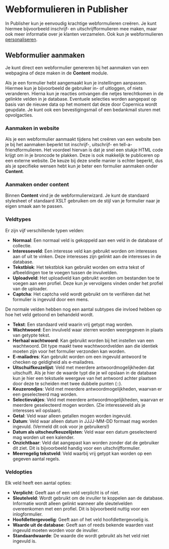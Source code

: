 # Webformulieren in Publisher

In Publisher kun je eenvoudig krachtige webformulieren creëren. Je kunt
hiermee bijvoorbeeld inschrijf- en uitschrijfformulieren mee maken, maar ook
meer informatie over je klanten verzamelen. Ook kun je webformulieren
[personaliseren](./personalization).

## Webformulier aanmaken

Je kunt direct een webformulier genereren bij het aanmaken van een webpagina
of deze maken in de **Content** module.

Als je een formulier hebt aangemaakt kun je instellingen aanpassen. Hiermee
kun je bijvoorbeeld de gebruiker in- of uitloggen, of niets veranderen. Hierna
kun je reacties ontvangen die netjes terechtkomen in de gelinkte velden in
je database. Eventuele selecties worden aangepast op basis van de nieuwe
data op het moment dat deze door Copernica wordt geupdate. Je kunt ook een
bevestigingsmail of een bedankmail sturen met opvolgacties.

### Aanmaken in website

Als je een webformulier aanmaakt tijdens het creëren van een website ben
je bij het aanmaken beperkt tot inschrijf-, uitschrijf- en tell-a-friendformulieren.
Het voordeel hiervan is dat je snel een stukje HTML code krijgt om in je
broncode te plakken. Deze is ook makkelijk te publiceren op een externe
website. De keuze bij deze snelle manier is echter beperkt, dus als je
specifieke wensen hebt kun je beter een formulier aanmaken onder **Content**.

### Aanmaken onder content

Binnen **Content** vind je de webformulierwizard. Je kunt de standaard
stylesheet of standaard XSLT gebruiken om de stijl van je formulier
naar je eigen smaak aan te passen.

### Veldtypes

Er zijn vijf verschillende typen velden:

* **Normaal**: Een normaal veld is gekoppeld aan een veld in de database of
collectie.
* **Interesseveld**: Een interesse veld kan gebruikt worden om interesses
aan of uit te vinken. Deze interesses zijn gelinkt aan de interesses in de
database.
* **Tekstblok**: Het tekstblok kan gebruikt worden om extra tekst of afbeeldingen
toe te voegen tussen de invulvelden.
* **Uploadveld**: Het uploadveld kan gebruikt worden om bestanden toe te voegen
aan een profiel. Deze kun je vervolgens vinden onder het profiel van de uploader.
* **Captcha**: Het captcha veld wordt gebruikt om te verifiëren dat het formulier
is ingevuld door een mens.

De normale velden hebben nog een aantal subtypes die invloed hebben
op hoe het veld getoond en behandeld wordt.

* **Tekst**: Een standaard veld waarin vrij getypt mag worden.
* **Wachtwoord**: Een invulveld waar sterren worden weergegeven in plaats
van getypte tekst.
* **Herhaal wachtwoord**: Kan gebruikt worden bij het instellen van een wachtwoord.
Dit type maakt twee wachtwoordvelden aan die identiek moeten zijn voor het
formulier verzonden kan worden.
* **E-mailadres**: Kan gebruikt worden om een ingevuld antwoord te checken
op geldigheid als e-mailadres.
* **Uitschuifkeuzelijst**: Veld met meerdere antwoordmogelijkheden dat
uitschuift. Als je hier de waarde typt die je wil opslaan in de database
kun je hier een tekstuele weergave van het antwoord achter plaatsen door deze
te scheiden met twee dubbele punten (::).
* **Keuzerondjes**: Veld met meerdere antwoordmogelijkheden, waarvan er
een geselecteerd mag worden.
* **Selectievakjes**: Veld met meerdere antwoordmogelijkheden, waarvan er
meerdere geselecteerd mogen worden. (Zie interesseveld als je interesses
wil opslaan).
* **Getal**: Veld waar alleen getallen mogen worden ingevuld.
* **Datum**: Veld waar alleen datum in JJJJ-MM-DD formaat mag worden ingevuld.
(Vermeld dit ook voor je gebruikers!)
* **Datum als uitscheufkeuzelijsten**: Veld waar een datum geselecteerd mag
worden uit een kalender.
* **Onzichtbaar**: Veld dat aangepast kan worden zonder dat de gebruiker dit
ziet. Dit is bijvoorbeeld handig voor een uitschrijfformulier.
* **Meerregelig tekstveld**: Veld waarbij vrij getypt kan worden op een gegeven
aantal regels.

### Veldopties

Elk veld heeft een aantal opties:

* **Verplicht**: Geeft aan of een veld verplicht is of niet.
* **Sleutelveld**: Wordt gebruikt om de invuller te koppelen aan de database.
Informatie wordt alleen gelinkt wanneer alle sleutelvelden overeenkomen met
een profiel. Dit is bijvoorbeeld nuttig voor een inlogformulier.
* **Hoofdlettergevoelig**: Geeft aan of het veld hoofdlettergevoelig is.
* **Waarde uit de database**: Geeft aan of reeds bekende waarden vast ingevuld
moeten worden voor de invuller.
* **Standaardwaarde**: De waarde die wordt gebruikt als het veld niet ingevuld
is.
